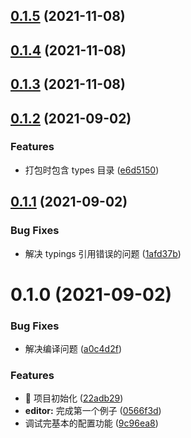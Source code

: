 ## [0.1.5](https://github.com/limaofeng/sunmao-editor/compare/v0.1.4...v0.1.5) (2021-11-08)



## [0.1.4](https://github.com/limaofeng/sunmao-editor/compare/v0.1.3...v0.1.4) (2021-11-08)



## [0.1.3](https://github.com/limaofeng/sunmao-editor/compare/v0.1.2...v0.1.3) (2021-11-08)



## [0.1.2](https://github.com/limaofeng/sunmao-editor/compare/v0.1.1...v0.1.2) (2021-09-02)


### Features

* 打包时包含 types 目录 ([e6d5150](https://github.com/limaofeng/sunmao-editor/commit/e6d5150366ae11ea96ead444d339a82c021ef4e3))



## [0.1.1](https://github.com/limaofeng/sunmao-editor/compare/v0.1.0...v0.1.1) (2021-09-02)


### Bug Fixes

* 解决 typings 引用错误的问题 ([1afd37b](https://github.com/limaofeng/sunmao-editor/commit/1afd37b9512664c90a547612daebabd60df1d2b4))



# 0.1.0 (2021-09-02)


### Bug Fixes

* 解决编译问题 ([a0c4d2f](https://github.com/limaofeng/sunmao-editor/commit/a0c4d2ff041ee0adfcb2993c5d53eaa6a7afd0c6))


### Features

* :tada: 项目初始化 ([22adb29](https://github.com/limaofeng/sunmao-editor/commit/22adb299122ce01e72e2109d4afd0930890948a4))
* **editor:** 完成第一个例子 ([0566f3d](https://github.com/limaofeng/sunmao-editor/commit/0566f3d5bc15cf9b220c73791393ecb229f78016))
* 调试完基本的配置功能 ([9c96ea8](https://github.com/limaofeng/sunmao-editor/commit/9c96ea847b8877787c2d51599bc592b68f10cdae))



